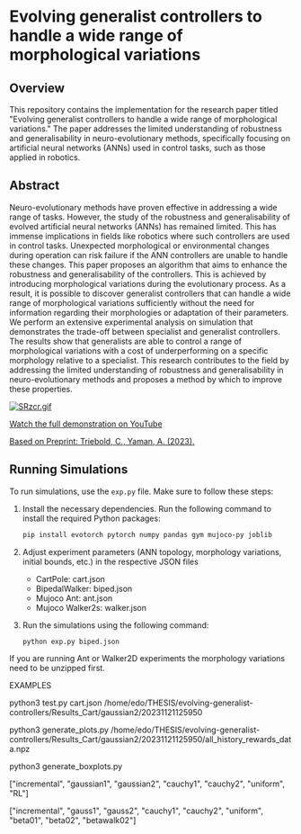 # Evolving generalist controllers to handle a wide range of morphological variations

## Overview

This repository contains the implementation for the research paper titled "Evolving generalist controllers to handle a wide range of morphological variations." The paper addresses the limited understanding of robustness and generalisability in neuro-evolutionary methods, specifically focusing on artificial neural networks (ANNs) used in control tasks, such as those applied in robotics.

## Abstract

Neuro-evolutionary methods have proven effective in addressing a wide range of tasks. However, the study of the robustness and generalisability of evolved artificial neural networks (ANNs) has remained limited. This has immense implications in fields like robotics where such controllers are used in control tasks. Unexpected morphological or environmental changes during operation can risk failure if the ANN controllers are unable to handle these changes. This paper proposes an algorithm that aims to enhance the robustness and generalisability of the controllers. This is achieved by introducing morphological variations during the evolutionary process. As a result, it is possible to discover generalist controllers that can handle a wide range of morphological variations sufficiently without the need for information regarding their morphologies or adaptation of their parameters. We perform an extensive experimental analysis on simulation that demonstrates the trade-off between specialist and generalist controllers. The results show that generalists are able to control a range of morphological variations with a cost of underperforming on a specific morphology relative to a specialist. This research contributes to the field by addressing the limited understanding of robustness and generalisability in neuro-evolutionary methods and proposes a method by which to improve these properties.

[![SRzcr.gif](https://s5.gifyu.com/images/SRzcr.gif)](https://gifyu.com/image/SRzcr)
  
[Watch the full demonstration on YouTube](https://www.youtube.com/watch?v=eew4X5gBvLQ&t=13s&ab_channel=WorkingMango)

[Based on Preprint: Triebold, C., Yaman, A. (2023).](https://arxiv.org/abs/2309.10201)

## Running Simulations

To run simulations, use the `exp.py` file. Make sure to follow these steps:

1. Install the necessary dependencies. Run the following command to install the required Python packages:

    ```bash
    pip install evotorch pytorch numpy pandas gym mujoco-py joblib
    ```
2. Adjust experiment parameters (ANN topology, morphology variations, initial bounds, etc.) in the respective JSON files
   - CartPole: cart.json
   - BipedalWalker: biped.json
   - Mujoco Ant: ant.json
   - Mujoco Walker2s: walker.json

2. Run the simulations using the following command:

    ```bash
    python exp.py biped.json
    ```
If you are running Ant or Walker2D experiments the morphology variations need to be unzipped first.



EXAMPLES

python3 test.py cart.json /home/edo/THESIS/evolving-generalist-controllers/Results_Cart/gaussian2/20231121125950

python3 generate_plots.py /home/edo/THESIS/evolving-generalist-controllers/Results_Cart/gaussian2/20231121125950/all_history_rewards_data.npz

python3 generate_boxplots.py

["incremental", "gaussian1", "gaussian2", "cauchy1", "cauchy2", "uniform", "RL"]

["incremental", "gauss1", "gauss2", "cauchy1", "cauchy2", "uniform", "beta01", "beta02", "betawalk02"]